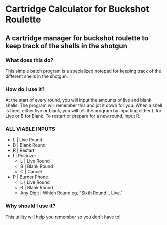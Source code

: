 # Cartridge Calculator for Buckshot Roulette
## A cartridge manager for buckshot roulette to keep track of the shells in the shotgun

### What does this do?
This simple batch program is a specialized notepad for keeping track of the different shells in the shotgun.

### How do I use it?
At the start of every round, you will input the amounts of live and blank shells. The program will remember this and jot it down for you.
When a shell is fired, either live or blank, you will tell the program by inputting either L for Live or B for Blank.
To restart or prepare for a new round, input R.

### ALL VIABLE INPUTS
- L | Live Round
- B | Blank Round
- R | Restart
- I | Polarizer
    - L | Live Round
    - B | Blank Round
    - C | Cancel
- P | Burner Phone
    - L | Live Round
    - B | Blank Round
    - Any Digit | Which Round eg. "Sixth Round... Live."

### Why should I use it?
This utility will help you remember so you don't have to!
